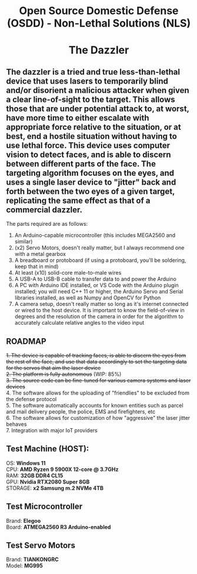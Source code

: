 <h1><p align=center> Open Source Domestic Defense (OSDD) - Non-Lethal Solutions (NLS)  </p></h1>

<h1><p align=center> The Dazzler  </p></h1>

<h2>The dazzler is a tried and true less-than-lethal device that uses lasers to temporarily blind and/or disorient a malicious attacker when given a clear line-of-sight to the target. This allows those that are under potential attack to, at worst, have more time to either escalate with appropriate force relative to the situation, or at best, end a hostile situation without having to use lethal force. This device uses computer vision to detect faces, and is able to discern between different parts of the face. The targeting algorithm focuses on the eyes, and uses a single laser device to "jitter" back and forth between the two eyes of a given target, replicating the same effect as that of a commercial dazzler.</h2>  

The parts required are as follows:

1. An Arduino-capable microcontroller (this includes MEGA2560 and similar)
2. (x2) Servo Motors, doesn't really matter, but I always recommend one with a metal gearbox
3. A breadboard or protoboard (if using a protoboard, you'll be soldering, keep that in mind)
4. At least (x10) solid-core male-to-male wires
5. A USB-A to USB-B cable to transfer data to and power the Arduino
6. A PC with Arduino IDE installed, or VS Code with the Arduino plugin installed; you will need C++ 11 or higher, the Arduino Servo and Serial libraries installed, as well as Numpy and OpenCV for Python
7. A camera setup, doesn't really matter so long as it's internet connected or wired to the host device. It is important to know the field-of-view in degrees and the resolution of the camera in order for the algorithm to accurately calculate relative angles to the video input

<h2>ROADMAP</h2>

~~1. The device is capable of tracking faces, is able to discern the eyes from the rest of the face, and use that data accordingly to set the targeting data for the servos that aim the laser device~~  
~~2. The platform is fully autonomous~~  (WIP: 85%)  
~~3. The source code can be fine-tuned for various camera systems and laser devices~~  
4. The software allows for the uploading of "friendlies" to be excluded from the defense protocol  
5. The software automatically accounts for known entities such as parcel and mail delivery people, the police, EMS and firefighters, etc  
6. The software allows for customization of how "aggressive" the laser jitter behaves  
7. Integration with major IoT providers  

<h2>Test Machine (HOST):</h2>  

OS: **Windows 11**  
CPU: **AMD Ryzen 9 5900X 12-core @ 3.7GHz**  
RAM: **32GB DDR4 CL15**  
GPU: **Nvidia RTX2080 Super 8GB**  
STORAGE: **x2 Samsung m.2 NVMe 4TB**  

<h2>Test Microcontroller</h2>  

Brand: **Elegoo**  
Board: **ATMEGA2560 R3 Arduino-enabled**  

<h2>Test Servo Motors</h2>  

Brand: **TIANKONGRC**  
Model: **MG995**  










